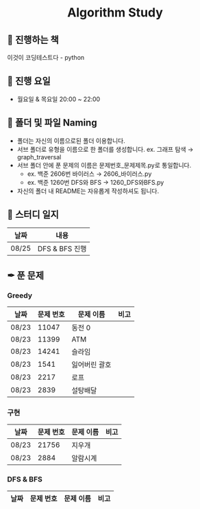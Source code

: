 # <div align="center"> Algorithm Study  </div>


## 📘 진행하는 책
이것이 코딩테스트다 - python

## 📆 진행 요일
 - 월요일 & 목요일 20:00 ~ 22:00


## 📙 폴더 및 파일 Naming
 - 폴더는 자신의 이름으로된 폴더 이용합니다.
 - 서브 폴더로 유형을 이름으로 한 폴더를 생성합니다.  ex. 그래프 탐색 → graph_traversal
 - 서브 폴더 안에 푼 문제의 이름은 문제번호_문제제목.py로 통일합니다.
   - ex. 백준 2606번 바이러스 → 2606_바이러스.py
   - ex. 백준 1260번 DFS와 BFS → 1260_DFS와BFS.py
 - 자신의 폴더 내 README는 자유롭게 작성하셔도 됩니다.

## 📝 스터디 일지
날짜 | 내용
---- | -----------
08/25 | DFS & BFS 진행



## ✒ 푼 문제


### Greedy
날짜 | 문제 번호 | 문제 이름 | 비고
---- | -------- | -------- | ---
08/23 | 11047 | 동전 0 | 
08/23 | 11399 | ATM |
08/23 | 14241 | 슬라임 |
08/23 | 1541 | 잃어버린 괄호 | 
08/23 | 2217 | 로프 |
08/23 | 2839 | 설탕배달 |



### 구현
날짜 | 문제 번호 | 문제 이름 | 비고
---- | -------- | -------- | ---
08/23 | 21756 | 지우개 | 
08/23 | 2884 | 알람시계 | 


### DFS & BFS
날짜 | 문제 번호 | 문제 이름 | 비고
---- | -------- | -------- | ---
